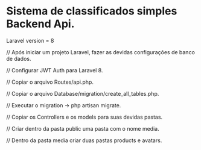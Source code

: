 # Sistema de classificados simples Backend Api.

Laravel version = 8

// Após iniciar um projeto Laravel, fazer as devidas configurações de banco de dados.

// Configurar JWT Auth para Laravel 8.

// Copiar o arquivo Routes/api.php.

// Copiar o arquivo Database/migration/create_all_tables.php.

// Executar o migration -> php artisan migrate.

// Copiar os Controllers e os models para suas devidas pastas.

// Criar dentro da pasta public uma pasta com o nome media.

// Dentro da pasta media criar duas pastas products e avatars.